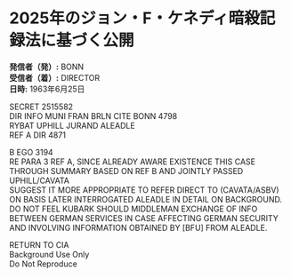 # 2025年のジョン・F・ケネディ暗殺記録法に基づく公開

**発信者（発）:** BONN  
**受信者（着）:** DIRECTOR  
**日時:** 1963年6月25日  

SECRET 2515582  
DIR INFO MUNI FRAN BRLN CITE BONN 4798  
RYBAT UPHILL JURAND ALEADLE  
REF A DIR 4871  

B EGO 3194  
RE PARA 3 REF A, SINCE ALREADY AWARE EXISTENCE THIS CASE THROUGH SUMMARY BASED ON REF B AND JOINTLY PASSED UPHILL/CAVATA  
SUGGEST IT MORE APPROPRIATE TO REFER DIRECT TO (CAVATA/ASBV) ON BASIS LATER INTERROGATED ALEADLE IN DETAIL ON BACKGROUND.  
DO NOT FEEL KUBARK SHOULD MIDDLEMAN EXCHANGE OF INFO BETWEEN GERMAN SERVICES IN CASE AFFECTING GERMAN SECURITY AND INVOLVING INFORMATION OBTAINED BY [BFU] FROM ALEADLE.  

RETURN TO CIA  
Background Use Only  
Do Not Reproduce  